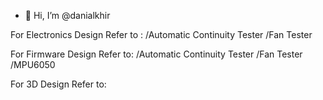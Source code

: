 - 👋 Hi, I’m @danialkhir

For Electronics Design Refer to :
/Automatic Continuity Tester
/Fan Tester

For Firmware Design Refer to:
/Automatic Continuity Tester
/Fan Tester
/MPU6050

For 3D Design Refer to:


<!---
danialkhir/danialkhir is a ✨ special ✨ repository because its `README.md` (this file) appears on your GitHub profile.
You can click the Preview link to take a look at your changes.
--->

